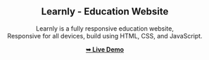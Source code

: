 <div align="center">

  <br />
  <br />

  <h2 align="center">Learnly - Education Website</h2>

  Learnly is a fully responsive education website, <br />Responsive for all devices, build using HTML, CSS, and JavaScript.

  <a href="https://always5436.github.io/content_lib/"><strong>➥ Live Demo</strong></a>

</div>

<br />

